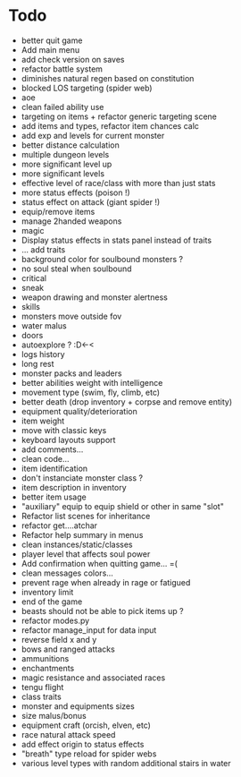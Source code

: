 # Todo
 - better quit game
 - Add main menu
 - add check version on saves
 - refactor battle system
 - diminishes natural regen based on constitution
 - blocked LOS targeting (spider web)
 - aoe
 - clean failed ability use
 - targeting on items + refactor generic targeting scene
 - add items and types, refactor item chances calc
 - add exp and levels for current monster
 - better distance calculation
 - multiple dungeon levels
 - more significant level up
 - more significant levels
 - effective level of race/class with more than just stats
 - more status effects (poison !)
 - status effect on attack (giant spider !)
 - equip/remove items
 - manage 2handed weapons
 - magic
 - Display status effects in stats panel instead of traits
 - ... add traits
 - background color for soulbound monsters ?
 - no soul steal when soulbound
 - critical
 - sneak
 - weapon drawing and monster alertness
 - skills
 - monsters move outside fov
 - water malus
 - doors
 - autoexplore ? :D<-<
 - logs history
 - long rest
 - monster packs and leaders
 - better abilities weight with intelligence
 - movement type (swim, fly, climb, etc)
 - better death (drop inventory + corpse and remove entity)
 - equipment quality/deterioration
 - item weight
 - move with classic keys
 - keyboard layouts support
 - add comments...
 - clean code...
 - item identification
 - don't instanciate monster class ?
 - item description in inventory
 - better item usage
 - "auxiliary" equip to equip shield or other in same "slot"
 - Refactor list scenes for inheritance
 - refactor get....atchar
 - Refactor help summary in menus
 - clean instances/static/classes
 - player level that affects soul power
 - Add confirmation when quitting game... =(
 - clean messages colors...
 - prevent rage when already in rage or fatigued
 - inventory limit
 - end of the game
 - beasts should not be able to pick items up ?
 - refactor modes.py
 - refactor manage_input for data input
 - reverse field x and y
 - bows and ranged attacks
 - ammunitions
 - enchantments
 - magic resistance and associated races
 - tengu flight
 - class traits
 - monster and equipments sizes
 - size malus/bonus
 - equipment craft (orcish, elven, etc)
 - race natural attack speed
 - add effect origin to status effects
 - "breath" type reload for spider webs
 - various level types with random additional stairs in water